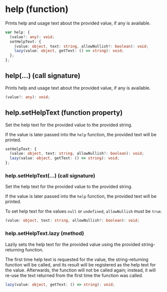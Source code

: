 # help (function)

Prints help and usage text about the provided value, if any is available.

```ts
var help: {
  (value?: any): void;
  setHelpText: {
    (value: object, text: string, allowNullish?: boolean): void;
    lazy(value: object, getText: () => string): void;
  };
};
```

## help(...) (call signature)

Prints help and usage text about the provided value, if any is available.

```ts
(value?: any): void;
```

## help.setHelpText (function property)

Set the help text for the provided value to the provided string.

If the value is later passed into the `help` function, the provided text
will be printed.

```ts
setHelpText: {
  (value: object, text: string, allowNullish?: boolean): void;
  lazy(value: object, getText: () => string): void;
};
```

### help.setHelpText(...) (call signature)

Set the help text for the provided value to the provided string.

If the value is later passed into the `help` function, the provided text
will be printed.

To set help text for the values `null` or `undefined`, `allowNullish`
must be `true`.

```ts
(value: object, text: string, allowNullish?: boolean): void;
```

### help.setHelpText.lazy (method)

Lazily sets the help text for the provided value using the provided
string-returning function.

The first time help text is requested for the value, the string-returning
function will be called, and its result will be registered as the help
text for the value. Afterwards, the function will not be called again;
instead, it will re-use the text returned from the first time the
function was called.

```ts
lazy(value: object, getText: () => string): void;
```
